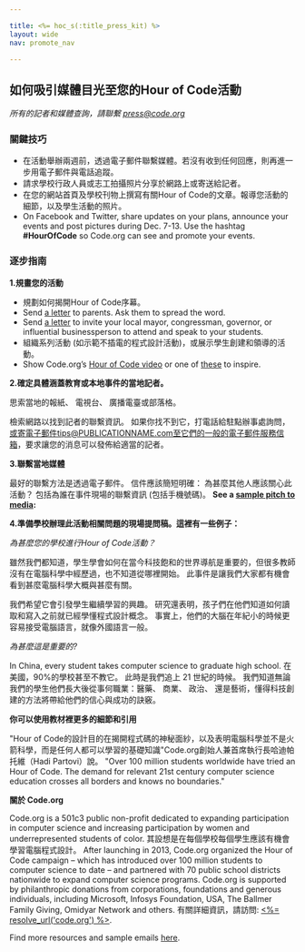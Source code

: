 ```yaml
---

title: <%= hoc_s(:title_press_kit) %>
layout: wide
nav: promote_nav

---
```



## 如何吸引媒體目光至您的Hour of Code活動

*所有的記者和媒體查詢，請聯繫 <press@code.org>*

### 關鍵技巧

  * 在活動舉辦兩週前，透過電子郵件聯繫媒體。若沒有收到任何回應，則再進一步用電子郵件與電話追蹤。
  * 請求學校行政人員或志工拍攝照片分享於網路上或寄送給記者。
  * 在您的網站首頁及學校刊物上撰寫有關Hour of Code的文章。報導您活動的細節，以及學生活動的照片。
  * On Facebook and Twitter, share updates on your plans, announce your events and post pictures during Dec. 7-13. Use the hashtag **#HourOfCode** so Code.org can see and promote your events.

### 逐步指南

**1.規畫您的活動**

  * 規劃如何揭開Hour of Code序幕。
  * Send [a letter](<%= resolve_url('/promote/resources#sample-emails') %>) to parents. Ask them to spread the word.
  * Send [a letter](<%= resolve_url('/promote/resources#sample-emails') %>) to invite your local mayor, congressman, governor, or influential businessperson to attend and speak to your students.
  * 組織系列活動 (如示範不插電的程式設計活動)，或展示學生創建和領導的活動。
  * Show Code.org’s [Hour of Code video](<%= resolve_url('/') %>) or one of [these](<%= resolve_url('/promote/resources#videos') %>) to inspire.

**2.確定具體涵蓋教育或本地事件的當地記者。**

思索當地的報紙、 電視台、 廣播電臺或部落格。

檢索網路以找到記者的聯繫資訊。 如果你找不到它，打電話給駐點辦事處詢問，或寄電子郵件tips@PUBLICATIONNAME.com至它們的一般的電子郵件服務信箱，要求讓您的消息可以發佈給適當的記者。

**3.聯繫當地媒體**

最好的聯繫方法是透過電子郵件。 信件應該簡短明確： 為甚麼其他人應該關心此活動？ 包括為誰在事件現場的聯繫資訊 (包括手機號碼)。 **See a [sample pitch to media](<%= resolve_url('/promote/resources#sample-emails') %>):**

**4.準備學校辦理此活動相關問題的現場提問稿。這裡有一些例子：**

*為甚麼您的學校進行Hour of Code活動？*

雖然我們都知道，學生學會如何在當今科技飽和的世界導航是重要的，但很多教師沒有在電腦科學中經歷過，也不知道從哪裡開始。 此事件是讓我們大家都有機會看到甚麼電腦科學大概與甚麼有關。

我們希望它會引發學生繼續學習的興趣。 研究還表明，孩子們在他們知道如何讀取和寫入之前就已經學懂程式設計概念。 事實上，他們的大腦在年紀小的時候更容易接受電腦語言，就像外國語言一般。

*為甚麼這是重要的?*

In China, every student takes computer science to graduate high school. 在美國，90%的學校甚至不教它。 此時是我們追上 21 世紀的時候。 我們知道無論我們的學生他們長大後從事何職業：醫藥、 商業、 政治、 還是藝術，懂得科技創建的方法將帶給他們的信心與成功的訣竅。

**你可以使用教材裡更多的細節和引用**

"Hour of Code的設計目的在揭開程式碼的神秘面紗，以及表明電腦科學並不是火箭科學，而是任何人都可以學習的基礎知識"Code.org創始人兼首席執行長哈迪帕托維（Hadi Partovi）說。 "Over 100 million students worldwide have tried an Hour of Code. The demand for relevant 21st century computer science education crosses all borders and knows no boundaries."

**關於 Code.org**

Code.org is a 501c3 public non-profit dedicated to expanding participation in computer science and increasing participation by women and underrepresented students of color. 其設想是在每個學校每個學生應該有機會學習電腦程式設計。 After launching in 2013, Code.org organized the Hour of Code campaign – which has introduced over 100 million students to computer science to date – and partnered with 70 public school districts nationwide to expand computer science programs. Code.org is supported by philanthropic donations from corporations, foundations and generous individuals, including Microsoft, Infosys Foundation, USA, The Ballmer Family Giving, Omidyar Network and others. 有關詳細資訊，請訪問: [<%= resolve_url('code.org') %>](<%= resolve_url('https://code.org') %>).

  
Find more resources and sample emails [here](<%= resolve_url('/promote') %>).

